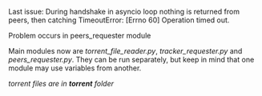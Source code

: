 Last issue: During handshake in asyncio loop nothing is returned from peers, then catching TimeoutError:
[Errno 60] Operation timed out.

Problem occurs in peers_requester module

Main modules now are _torrent_file_reader.py_, _tracker_requester.py_ and _peers_requester.py_.
They can be run separately, but keep in mind that one module may use variables from another.

_torrent files are in **torrent** folder_
